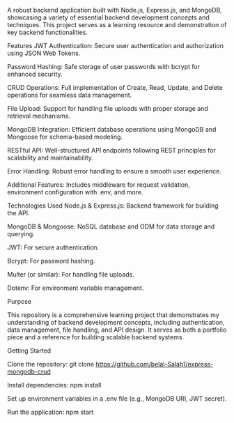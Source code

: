 A robust backend application built with Node.js, Express.js, and MongoDB, showcasing a variety of essential backend development concepts and techniques. This project serves as a learning resource and demonstration of key backend functionalities.

Features
JWT Authentication: Secure user authentication and authorization using JSON Web Tokens.

Password Hashing: Safe storage of user passwords with bcrypt for enhanced security.

CRUD Operations: Full implementation of Create, Read, Update, and Delete operations for seamless data management.

File Upload: Support for handling file uploads with proper storage and retrieval mechanisms.

MongoDB Integration: Efficient database operations using MongoDB and Mongoose for schema-based modeling.

RESTful API: Well-structured API endpoints following REST principles for scalability and maintainability.

Error Handling: Robust error handling to ensure a smooth user experience.

Additional Features: Includes middleware for request validation, environment configuration with .env, and more.

Technologies Used
Node.js & Express.js: Backend framework for building the API.

MongoDB & Mongoose: NoSQL database and ODM for data storage and querying.

JWT: For secure authentication.

Bcrypt: For password hashing.

Multer (or similar): For handling file uploads.

Dotenv: For environment variable management.

Purpose

This repository is a comprehensive learning project that demonstrates my understanding of backend development concepts, including authentication, data management, file handling, and API design.
It serves as both a portfolio piece and a reference for building scalable backend systems.

Getting Started

Clone the repository: git clone https://github.com/belal-Salah1/express-mongodb-crud

Install dependencies: npm install

Set up environment variables in a .env file (e.g., MongoDB URI, JWT secret).

Run the application: npm start
